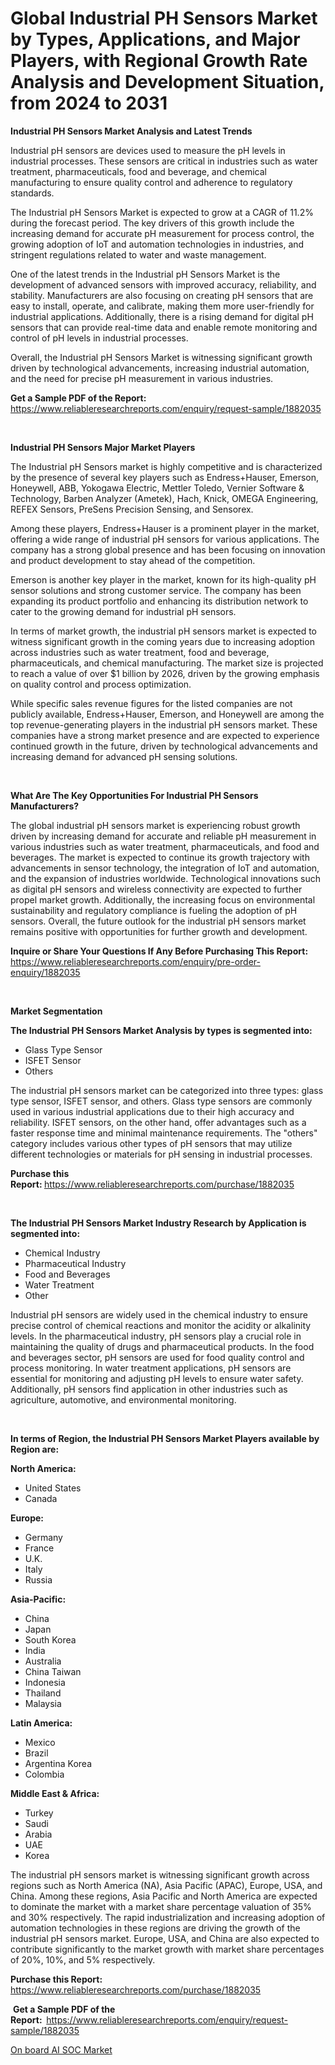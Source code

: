 <p><h1>Global Industrial PH Sensors Market by Types, Applications, and Major Players, with Regional Growth Rate Analysis and Development Situation, from 2024 to 2031</h1></p><p><strong>Industrial PH Sensors Market Analysis and Latest Trends</strong></p>
<p><p>Industrial pH sensors are devices used to measure the pH levels in industrial processes. These sensors are critical in industries such as water treatment, pharmaceuticals, food and beverage, and chemical manufacturing to ensure quality control and adherence to regulatory standards.</p><p>The Industrial pH Sensors Market is expected to grow at a CAGR of 11.2% during the forecast period. The key drivers of this growth include the increasing demand for accurate pH measurement for process control, the growing adoption of IoT and automation technologies in industries, and stringent regulations related to water and waste management.</p><p>One of the latest trends in the Industrial pH Sensors Market is the development of advanced sensors with improved accuracy, reliability, and stability. Manufacturers are also focusing on creating pH sensors that are easy to install, operate, and calibrate, making them more user-friendly for industrial applications. Additionally, there is a rising demand for digital pH sensors that can provide real-time data and enable remote monitoring and control of pH levels in industrial processes.</p><p>Overall, the Industrial pH Sensors Market is witnessing significant growth driven by technological advancements, increasing industrial automation, and the need for precise pH measurement in various industries.</p></p>
<p><strong>Get a Sample PDF of the Report:&nbsp;</strong> <a href="https://www.reliableresearchreports.com/enquiry/request-sample/1882035">https://www.reliableresearchreports.com/enquiry/request-sample/1882035</a></p>
<p>&nbsp;</p>
<p><strong>Industrial PH Sensors Major Market Players</strong></p>
<p><p>The Industrial pH Sensors market is highly competitive and is characterized by the presence of several key players such as Endress+Hauser, Emerson, Honeywell, ABB, Yokogawa Electric, Mettler Toledo, Vernier Software & Technology, Barben Analyzer (Ametek), Hach, Knick, OMEGA Engineering, REFEX Sensors, PreSens Precision Sensing, and Sensorex.</p><p>Among these players, Endress+Hauser is a prominent player in the market, offering a wide range of industrial pH sensors for various applications. The company has a strong global presence and has been focusing on innovation and product development to stay ahead of the competition.</p><p>Emerson is another key player in the market, known for its high-quality pH sensor solutions and strong customer service. The company has been expanding its product portfolio and enhancing its distribution network to cater to the growing demand for industrial pH sensors.</p><p>In terms of market growth, the industrial pH sensors market is expected to witness significant growth in the coming years due to increasing adoption across industries such as water treatment, food and beverage, pharmaceuticals, and chemical manufacturing. The market size is projected to reach a value of over $1 billion by 2026, driven by the growing emphasis on quality control and process optimization.</p><p>While specific sales revenue figures for the listed companies are not publicly available, Endress+Hauser, Emerson, and Honeywell are among the top revenue-generating players in the industrial pH sensors market. These companies have a strong market presence and are expected to experience continued growth in the future, driven by technological advancements and increasing demand for advanced pH sensing solutions.</p></p>
<p>&nbsp;</p>
<p><strong>What Are The Key Opportunities For Industrial PH Sensors Manufacturers?</strong></p>
<p><p>The global industrial pH sensors market is experiencing robust growth driven by increasing demand for accurate and reliable pH measurement in various industries such as water treatment, pharmaceuticals, and food and beverages. The market is expected to continue its growth trajectory with advancements in sensor technology, the integration of IoT and automation, and the expansion of industries worldwide. Technological innovations such as digital pH sensors and wireless connectivity are expected to further propel market growth. Additionally, the increasing focus on environmental sustainability and regulatory compliance is fueling the adoption of pH sensors. Overall, the future outlook for the industrial pH sensors market remains positive with opportunities for further growth and development.</p></p>
<p><strong>Inquire or Share Your Questions If Any Before Purchasing This Report:</strong> <a href="https://www.reliableresearchreports.com/enquiry/pre-order-enquiry/1882035">https://www.reliableresearchreports.com/enquiry/pre-order-enquiry/1882035</a></p>
<p>&nbsp;</p>
<p><strong>Market Segmentation</strong></p>
<p><strong>The Industrial PH Sensors Market Analysis by types is segmented into:</strong></p>
<p><ul><li>Glass Type Sensor</li><li>ISFET Sensor</li><li>Others</li></ul></p>
<p><p>The industrial pH sensors market can be categorized into three types: glass type sensor, ISFET sensor, and others. Glass type sensors are commonly used in various industrial applications due to their high accuracy and reliability. ISFET sensors, on the other hand, offer advantages such as a faster response time and minimal maintenance requirements. The "others" category includes various other types of pH sensors that may utilize different technologies or materials for pH sensing in industrial processes.</p></p>
<p><strong>Purchase this Report:&nbsp;</strong><a href="https://www.reliableresearchreports.com/purchase/1882035">https://www.reliableresearchreports.com/purchase/1882035</a></p>
<p>&nbsp;</p>
<p><strong>The Industrial PH Sensors Market Industry Research by Application is segmented into:</strong></p>
<p><ul><li>Chemical Industry</li><li>Pharmaceutical Industry</li><li>Food and Beverages</li><li>Water Treatment</li><li>Other</li></ul></p>
<p><p>Industrial pH sensors are widely used in the chemical industry to ensure precise control of chemical reactions and monitor the acidity or alkalinity levels. In the pharmaceutical industry, pH sensors play a crucial role in maintaining the quality of drugs and pharmaceutical products. In the food and beverages sector, pH sensors are used for food quality control and process monitoring. In water treatment applications, pH sensors are essential for monitoring and adjusting pH levels to ensure water safety. Additionally, pH sensors find application in other industries such as agriculture, automotive, and environmental monitoring.</p></p>
<p>&nbsp;</p>
<p><strong>In terms of Region, the Industrial PH Sensors Market Players available by Region are:</strong></p>
<p>
    <p> <strong> North America: </strong>
        <ul>
            <li>United States</li>
            <li>Canada</li>
        </ul>
        </p> 
    <p> <strong> Europe: </strong>
        <ul>
            <li>Germany</li>
            <li>France</li>
            <li>U.K.</li>
            <li>Italy</li>
            <li>Russia</li>
        </ul>
        </p> 
    <p> <strong> Asia-Pacific: </strong>
        <ul>
            <li>China</li>
            <li>Japan</li>
            <li>South Korea</li>
            <li>India</li>
            <li>Australia</li>
            <li>China Taiwan</li>
            <li>Indonesia</li>
            <li>Thailand</li>
            <li>Malaysia</li>
        </ul>
        </p> 
    <p> <strong> Latin America: </strong>
        <ul>
            <li>Mexico</li>
            <li>Brazil</li>
            <li>Argentina Korea</li>
            <li>Colombia</li>
        </ul>
        </p> 
    <p> <strong> Middle East & Africa: </strong>
        <ul>
            <li>Turkey</li>
            <li>Saudi</li>
            <li>Arabia</li>
            <li>UAE</li>
            <li>Korea</li>
        </ul>
    </p>
    </p>
<p><p>The industrial pH sensors market is witnessing significant growth across regions such as North America (NA), Asia Pacific (APAC), Europe, USA, and China. Among these regions, Asia Pacific and North America are expected to dominate the market with a market share percentage valuation of 35% and 30% respectively. The rapid industrialization and increasing adoption of automation technologies in these regions are driving the growth of the industrial pH sensors market. Europe, USA, and China are also expected to contribute significantly to the market growth with market share percentages of 20%, 10%, and 5% respectively.</p></p>
<p><strong>Purchase this Report: </strong><a href="https://www.reliableresearchreports.com/purchase/1882035">https://www.reliableresearchreports.com/purchase/1882035</a></p>
<p>&nbsp;<strong>Get a Sample PDF of the Report:&nbsp;&nbsp;</strong><a href="https://www.reliableresearchreports.com/enquiry/request-sample/1882035">https://www.reliableresearchreports.com/enquiry/request-sample/1882035</a></p>
<p><strong></strong></p>
<p><p><a href="https://medium.com/@dorothybrooks53/on-board-ai-soc-market-comprehensive-assessment-by-type-application-and-geography-a6fa2d4cfe3d">On board AI SOC Market</a></p></p>
